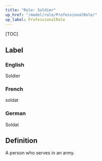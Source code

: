 ```yaml
---
title: "Role: Soldier"
up_href: "/model/role/ProfessionalRole/"
up_label: ProfessionalRole
---
```


[TOC]

## Label

### English
Soldier

### French
soldat

### German
Soldat

## Definition
A person who serves in an army.
